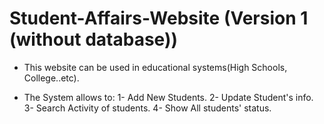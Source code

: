 # Student-Affairs-Website (Version 1 (without database))

* This website can be used in educational systems(High Schools, College..etc).

* The System allows to:
      1- Add New Students.
      2- Update Student's info.
      3- Search Activity of students.
      4- Show All students' status.
